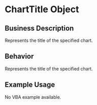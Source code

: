# ChartTitle Object

## Business Description
Represents the title of the specified chart.

## Behavior
Represents the title of the specified chart.

## Example Usage
No VBA example available.